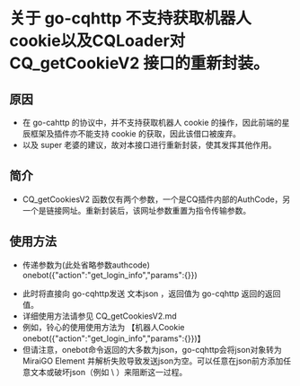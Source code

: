 # 关于 go-cqhttp 不支持获取机器人cookie以及CQLoader对 CQ_getCookieV2 接口的重新封装。

## 原因
+ 在 go-cahttp 的协议中，并不支持获取机器人 cookie 的操作，因此前端的星辰框架及插件亦不能支持 cookie 的获取，因此该借口被废弃。
+ 以及 super 老婆的建议，故对本接口进行重新封装，使其发挥其他作用。

## 简介
+ CQ_getCookiesV2 函数仅有两个参数，一个是CQ插件内部的AuthCode，另一个是链接网址。重新封装后，该网址参数重置为指令传输参数。
## 使用方法
+ 传递参数为(此处省略参数authcode) onebot({"action":"get_login_info","params":{}})
 - 此时将直接向 go-cqhttp发送 文本json ，返回值为 go-cqhttp 返回的返回值。
 - 详细使用方法请参见 CQ_getCookiesV2.md
 - 例如，铃心的使用使用方法为 【机器人Cookie onebot({"action":"get_login_info","params":{}})】
 - 但请注意，onebot命令返回的大多数为json，go-cqhttp会将json对象转为 MiraiGO Element 并解析失败导致发送json为空。可以任意在json前方添加任意文本或破坏json（例如 \ ）来阻断这一过程。
